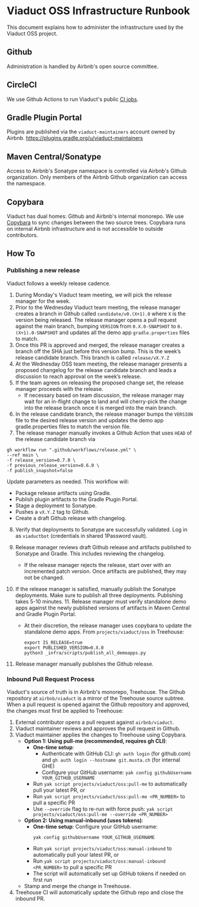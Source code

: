 # Viaduct OSS Infrastructure Runbook

This document explains how to administer the infrastructure used by the
Viaduct OSS project.

## Github

Administration is handled by Airbnb's open source committee.

## CircleCI

We use Github Actions to run Viaduct's public [CI
jobs](https://github.com/airbnb/viaduct/actions).

## Gradle Plugin Portal

Plugins are published via the `viaduct-maintainers` account owned by
Airbnb. https://plugins.gradle.org/u/viaduct-maintainers

## Maven Central/Sonatype

Access to Airbnb's Sonatype namespace is controlled via Airbnb's Github
organization. Only members of the Airbnb Github organization can access
the namespace.

## Copybara

Viaduct has dual homes: Github and Airbnb's internal monorepo. We use
[Copybara](https://github.com/google/copybara) to sync changes between
the two source trees. Copybara runs on internal Airbnb infrastructure
and is not accessible to outside contributors.

## How To

### Publishing a new release

Viaduct follows a weekly release cadence.

1. During Monday's Viaduct team meeting, we will pick the release manager for the week.
2. Prior to the Wednesday Viaduct team meeting, the release manager creates a branch in Github called
`candidate/v0.(X+1).0` where `X` is the version being released. The release manager opens a pull request
against the main branch, bumping `VERSION` from `0.X.0-SNAPSHOT` to `0.(X+1).0-SNAPSHOT` and updates all the
demo app `gradle.properties` files to match.
3. Once this PR is approved and merged, the release manager creates a branch off the SHA just before this version bump.
This is the week’s release candidate branch. This branch is called `release/vX.Y.Z`
4. At the Wednesday OSS team meeting, the release manager presents a proposed changelog for the release candidate branch and leads a discussion to reach approval on the week’s release.
5. If the team agrees on releasing the proposed change set, the release manager proceeds with the release.
    - If necessary based on team discussion, the release manager may wait for an in-flight change to land and will cherry-pick the change into the release branch once it is merged into the main branch.
6. In the release candidate branch, the release manager bumps the `VERSION` file to the desired release version and updates the demo app gradle.properties files to match the version file.
7. The release manager manually invokes a Github Action that uses `HEAD` of the release candidate branch via

```
gh workflow run ".github/workflows/release.yml" \
--ref main \
-f release_version=0.7.0 \
-f previous_release_version=0.6.0 \
-f publish_snapshot=false
```

Update parameters as needed. This workflow will:
  - Package release artifacts using Gradle.
  - Publish plugin artifacts to the Gradle Plugin Portal.
  - Stage a deployment to Sonatype.
  - Pushes a `vX.Y.Z` tag to Github.
  - Create a draft Github release with changelog.

8. Verify that deployments to Sonatype are successfully validated. Log in as `viaductbot` (credentials in shared 1Password vault).
9. Release manager reviews draft Github release and artifacts published to Sonatype and Gradle. This includes reviewing the changelog.
    - If the release manager rejects the release, start over with an incremented patch version. Once artifacts are published, they may not be changed.
10. If the release manager is satisfied, manually publish the Sonatype deployments. Make sure to publish all three deployments. Publishing takes 5-10 minutes.
    11. Release manager must verify standalone demo apps against the newly published versions of artifacts in Maven Central and Gradle Plugin Portal.
      - At their discretion, the release manager uses copybara to update the standalone demo apps. From `projects/viaduct/oss` in Treehouse:

        ```shell
        export IS_RELEASE=true
        export PUBLISHED_VERSION=0.X.0
        python3 _infra/scripts/publish_all_demoapps.py
        ```

12. Release manager manually publishes the Github release.

### Inbound Pull Request Process

Viaduct's source of truth is in Airbnb's monorepo, Treehouse. The Github repository
at `airbnb/viaduct` is a mirror of the Treehouse source subtree. When a pull request is
opened against the Github repository and approved, the changes must first be applied to
Treehouse:

1. External contributor opens a pull request against `airbnb/viaduct`.
2. Viaduct maintainer reviews and approves the pull request in Github.
3. Viaduct maintainer applies the changes to Treehouse using Copybara.
    - **Option 1: Using pull-me (recommended, requires gh CLI)**:
      - **One-time setup**:
        - Authenticate with GitHub CLI: `gh auth login` (for github.com) and `gh auth login --hostname git.musta.ch` (for internal GHE)
        - Configure your GitHub username: `yak config githubUsername YOUR_GITHUB_USERNAME`
      - Run `yak script projects/viaduct/oss:pull-me` to automatically pull your latest PR, or
      - Run `yak script projects/viaduct/oss:pull-me <PR_NUMBER>` to pull a specific PR
      - Use `--override` flag to re-run with force push: `yak script projects/viaduct/oss:pull-me --override <PR_NUMBER>`
    - **Option 2: Using manual-inbound (uses tokens)**:
      - **One-time setup**: Configure your GitHub username:
        ```shell
        yak config githubUsername YOUR_GITHUB_USERNAME
        ```
      - Run `yak script projects/viaduct/oss:manual-inbound` to automatically pull your latest PR, or
      - Run `yak script projects/viaduct/oss:manual-inbound <PR_NUMBER>` to pull a specific PR
      - The script will automatically set up GitHub tokens if needed on first run
    - Stamp and merge the change in Treehouse.
4. Treehouse CI will automatically update the Github repo and close the inbound PR.
